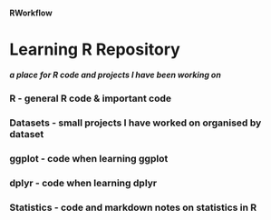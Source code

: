 #### RWorkflow

# Learning R Repository

#### _a place for R code and projects I have been working on_

### R - general R code & important code

### Datasets - small projects I have worked on organised by dataset

### ggplot - code when learning ggplot

### dplyr - code when learning dplyr

### Statistics - code and markdown notes on statistics in R

